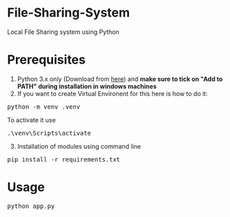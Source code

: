 # File-Sharing-System
Local File Sharing system using Python

# Prerequisites
1. Python 3.x only (Download from <a href="https://python.org/downloads">here</a>) and <b>make sure to tick on "Add to PATH" during installation in windows machines</b>
2. If you want to create Virtual Environent for this here is how to do it:
<pre>python -m venv .venv</pre>
To activate it use
<pre>.\venv\Scripts\activate</pre>
3. Installation of modules using command line
<pre>pip install -r requirements.txt </pre>

# Usage
<pre>python app.py</pre>
